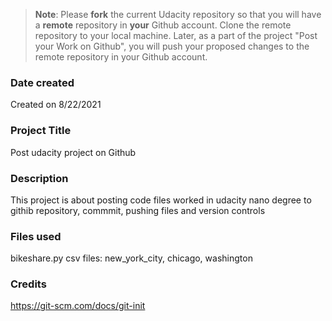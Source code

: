 >**Note**: Please **fork** the current Udacity repository so that you will have a **remote** repository in **your** Github account. Clone the remote repository to your local machine. Later, as a part of the project "Post your Work on Github", you will push your proposed changes to the remote repository in your Github account.

### Date created
Created on 8/22/2021

### Project Title
Post udacity project on Github

### Description
This project is about posting code files worked in udacity nano degree to githib repository, commmit, pushing files and version controls

### Files used
bikeshare.py
csv files: new_york_city, chicago, washington

### Credits
https://git-scm.com/docs/git-init

